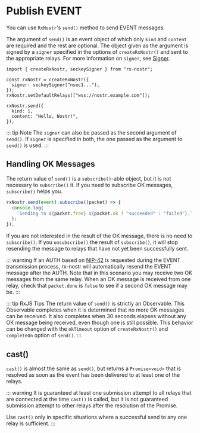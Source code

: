 # Publish EVENT

You can use `RxNostr`'s `send()` method to send EVENT messages.

The argument of `send()` is an event object of which only `kind` and `content` are required and the rest are optional.
The object given as the argument is signed by a `signer` specified in the options of `createRxNostr()` and sent to the appropriate relays. For more information on `signer`, see [Signer](./signer).

```ts:line-numbers
import { createRxNostr, seckeySigner } from "rx-nostr";

const rxNostr = createRxNostr({
  signer: seckeySigner("nsec1..."),
});
rxNostr.setDefaultRelays(["wss://nostr.example.com"]);

rxNostr.send({
  kind: 1,
  content: "Hello, Nostr!",
});
```

::: tip Note
The `signer` can also be passed as the second argument of `send()`. If `signer` is specified in both, the one passed as the argument to `send()` is used.
:::

## Handling OK Messages

The return value of `send()` is a `subscribe()`-able object, but it is not necessary to `subscribe()` it. If you need to subscribe OK messages, `subscribe()` helps you.

```ts
rxNostr.send(event).subscribe((packet) => {
  console.log(
    `Sending to ${packet.from} ${packet.ok ? "succeeded" : "failed"}.`,
  );
});
```

If you are not interested in the result of the OK message, there is no need to `subscribe()`. If you `unsubscribe()` the result of `subscribe()`, it will stop resending the message to relays that have not yet been successfully sent.

::: warning
If an AUTH based on [NIP-42](https://github.com/nostr-protocol/nips/blob/master/42.md) is requested during the EVENT transmission process, rx-nostr will automatically resend the EVENT message after the AUTH. Note that in this scenario you may receive two OK messages from the same relay. When an OK message is received from one relay, check that `packet.done` is `false` to see if a second OK message may be.
:::

::: tip RxJS Tips
The return value of `send()` is strictly an Observable. This Observable completes when it is determined that no more OK messages can be received. It also completes when 30 seconds elapses without any OK message being received, even though one is still possible. This behavior can be changed with the `okTimeout` option of `createRxNostr()` and `completeOn` option of `send()`.
:::

## cast()

`cast()` is almost the same as `send()`, but returns a `Promise<void>` that is resolved as soon as the event has been delivered to at least one of the relays.

::: warning
It is guaranteed at least one submission attempt to all relays that are connected at the time `cast()` is called, but it is not guaranteed submission attempt to other relays after the resolution of the Promise.

Use `cast()` only in specific situations where a successful send to any one relay is sufficient.
:::
